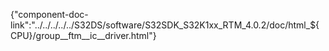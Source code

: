 {"component-doc-link":"../../../../../S32DS/software/S32SDK_S32K1xx_RTM_4.0.2/doc/html_${CPU}/group__ftm__ic__driver.html"}  
